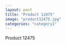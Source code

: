 ```yaml
---
layout: post
title: "Product 12475"
image: "product12475.jpg"
categories: "category1"
---
```

Product 12475
